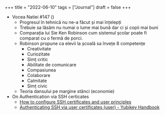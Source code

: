 +++
title = "2022-06-10"
tags = ["Journal"]
draft = false
+++

-   Vocea Natiei #147 ()
    -   Progresul în tehnică nu ne-a făcut și mai înțelepți
    -   Trebuie sa lăsăm nu numai o lume mai bună dar ci și copii mai buni
    -   Comparația lui Sie Ken Robinson cum sistemul școlar poate fi comparat cu o fermă de porci.
    -   Robinson propune ca elevii la școală sa învețe 8 competențe
        -   Creativitate
        -   Curiozitate
        -   Simț critic
        -   Abilitate de comunicare
        -   Compasiunea
        -   Colaborare
        -   Calmitate
        -   Simț civic
    -   Teoria dansului pe margine stânci (economie)
-   On Authentication via SSH certicates
    -   [How to configure SSH certificates and user principles](https://cottonlinux.com/ssh-certificates/)
    -   [Authenticating SSH via user certificates (user) - Yubikey Handbook](https://ruimarinho.gitbooks.io/yubikey-handbook/content/ssh/authenticating-ssh-via-user-certificates-server/)